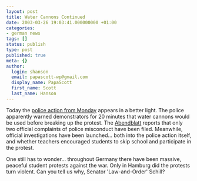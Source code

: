 ```yaml
---
layout: post
title: Water Cannons Continued
date: 2003-03-26 19:03:41.000000000 +01:00
categories:
- german news
tags: []
status: publish
type: post
published: true
meta: {}
author:
  login: shanson
  email: papascott-wp@gmail.com
  display_name: PapaScott
  first_name: Scott
  last_name: Hanson
---
```

<p>Today the <a href="https://www.papascott.de/2003/03/25/2134.php">police action from Monday</a> appears in a better light. The police apparently warned demonstrators for 20 minutes that water cannons would be used before breaking up the protest. The <a title="Schüler-Demo: Erste Anzeigen" href="http://www.abendblatt.de/daten/2003/03/26/138306.html">Abendblatt</a> reports that only two official complaints of police misconduct have been filed. Meanwhile, official investigations have been launched... both into the police action itself, and whether teachers encouraged students to skip school and participate in the protest.</p>
<p>One still has to wonder... throughout Germany there have been massive, peaceful student protests against the war. Only in Hamburg did the protests turn violent. Can you tell us why, Senator 'Law-and-Order' Schill?</p>
